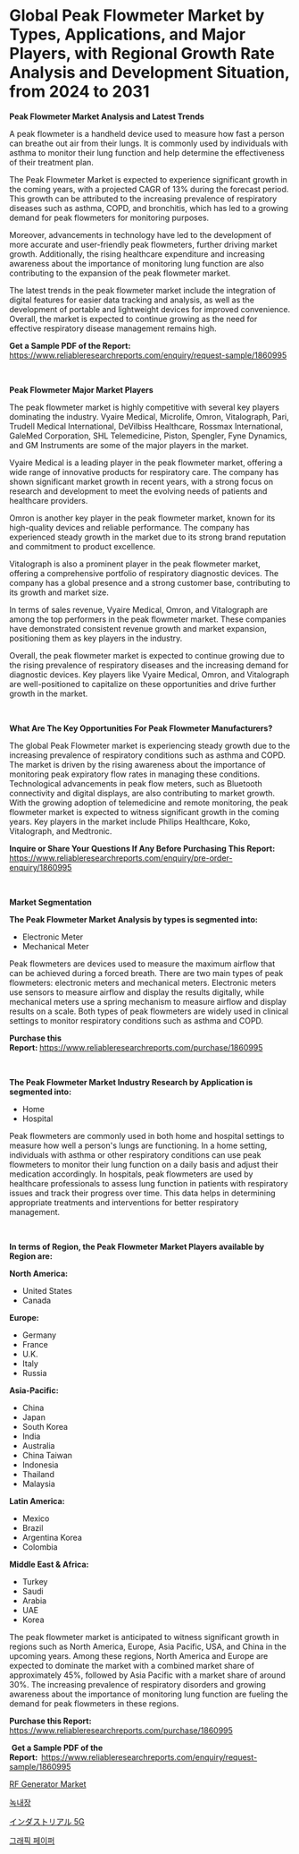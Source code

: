 <p><h1>Global Peak Flowmeter Market by Types, Applications, and Major Players, with Regional Growth Rate Analysis and Development Situation, from 2024 to 2031</h1></p><p><strong>Peak Flowmeter Market Analysis and Latest Trends</strong></p>
<p><p>A peak flowmeter is a handheld device used to measure how fast a person can breathe out air from their lungs. It is commonly used by individuals with asthma to monitor their lung function and help determine the effectiveness of their treatment plan.</p><p>The Peak Flowmeter Market is expected to experience significant growth in the coming years, with a projected CAGR of 13% during the forecast period. This growth can be attributed to the increasing prevalence of respiratory diseases such as asthma, COPD, and bronchitis, which has led to a growing demand for peak flowmeters for monitoring purposes.</p><p>Moreover, advancements in technology have led to the development of more accurate and user-friendly peak flowmeters, further driving market growth. Additionally, the rising healthcare expenditure and increasing awareness about the importance of monitoring lung function are also contributing to the expansion of the peak flowmeter market.</p><p>The latest trends in the peak flowmeter market include the integration of digital features for easier data tracking and analysis, as well as the development of portable and lightweight devices for improved convenience. Overall, the market is expected to continue growing as the need for effective respiratory disease management remains high.</p></p>
<p><strong>Get a Sample PDF of the Report:&nbsp;</strong> <a href="https://www.reliableresearchreports.com/enquiry/request-sample/1860995">https://www.reliableresearchreports.com/enquiry/request-sample/1860995</a></p>
<p>&nbsp;</p>
<p><strong>Peak Flowmeter Major Market Players</strong></p>
<p><p>The peak flowmeter market is highly competitive with several key players dominating the industry. Vyaire Medical, Microlife, Omron, Vitalograph, Pari, Trudell Medical International, DeVilbiss Healthcare, Rossmax International, GaleMed Corporation, SHL Telemedicine, Piston, Spengler, Fyne Dynamics, and GM Instruments are some of the major players in the market.</p><p>Vyaire Medical is a leading player in the peak flowmeter market, offering a wide range of innovative products for respiratory care. The company has shown significant market growth in recent years, with a strong focus on research and development to meet the evolving needs of patients and healthcare providers.</p><p>Omron is another key player in the peak flowmeter market, known for its high-quality devices and reliable performance. The company has experienced steady growth in the market due to its strong brand reputation and commitment to product excellence.</p><p>Vitalograph is also a prominent player in the peak flowmeter market, offering a comprehensive portfolio of respiratory diagnostic devices. The company has a global presence and a strong customer base, contributing to its growth and market size.</p><p>In terms of sales revenue, Vyaire Medical, Omron, and Vitalograph are among the top performers in the peak flowmeter market. These companies have demonstrated consistent revenue growth and market expansion, positioning them as key players in the industry.</p><p>Overall, the peak flowmeter market is expected to continue growing due to the rising prevalence of respiratory diseases and the increasing demand for diagnostic devices. Key players like Vyaire Medical, Omron, and Vitalograph are well-positioned to capitalize on these opportunities and drive further growth in the market.</p></p>
<p>&nbsp;</p>
<p><strong>What Are The Key Opportunities For Peak Flowmeter Manufacturers?</strong></p>
<p><p>The global Peak Flowmeter market is experiencing steady growth due to the increasing prevalence of respiratory conditions such as asthma and COPD. The market is driven by the rising awareness about the importance of monitoring peak expiratory flow rates in managing these conditions. Technological advancements in peak flow meters, such as Bluetooth connectivity and digital displays, are also contributing to market growth. With the growing adoption of telemedicine and remote monitoring, the peak flowmeter market is expected to witness significant growth in the coming years. Key players in the market include Philips Healthcare, Koko, Vitalograph, and Medtronic.</p></p>
<p><strong>Inquire or Share Your Questions If Any Before Purchasing This Report:</strong> <a href="https://www.reliableresearchreports.com/enquiry/pre-order-enquiry/1860995">https://www.reliableresearchreports.com/enquiry/pre-order-enquiry/1860995</a></p>
<p>&nbsp;</p>
<p><strong>Market Segmentation</strong></p>
<p><strong>The Peak Flowmeter Market Analysis by types is segmented into:</strong></p>
<p><ul><li>Electronic Meter</li><li>Mechanical Meter</li></ul></p>
<p><p>Peak flowmeters are devices used to measure the maximum airflow that can be achieved during a forced breath. There are two main types of peak flowmeters: electronic meters and mechanical meters. Electronic meters use sensors to measure airflow and display the results digitally, while mechanical meters use a spring mechanism to measure airflow and display results on a scale. Both types of peak flowmeters are widely used in clinical settings to monitor respiratory conditions such as asthma and COPD.</p></p>
<p><strong>Purchase this Report:&nbsp;</strong><a href="https://www.reliableresearchreports.com/purchase/1860995">https://www.reliableresearchreports.com/purchase/1860995</a></p>
<p>&nbsp;</p>
<p><strong>The Peak Flowmeter Market Industry Research by Application is segmented into:</strong></p>
<p><ul><li>Home</li><li>Hospital</li></ul></p>
<p><p>Peak flowmeters are commonly used in both home and hospital settings to measure how well a person's lungs are functioning. In a home setting, individuals with asthma or other respiratory conditions can use peak flowmeters to monitor their lung function on a daily basis and adjust their medication accordingly. In hospitals, peak flowmeters are used by healthcare professionals to assess lung function in patients with respiratory issues and track their progress over time. This data helps in determining appropriate treatments and interventions for better respiratory management.</p></p>
<p>&nbsp;</p>
<p><strong>In terms of Region, the Peak Flowmeter Market Players available by Region are:</strong></p>
<p>
    <p> <strong> North America: </strong>
        <ul>
            <li>United States</li>
            <li>Canada</li>
        </ul>
        </p> 
    <p> <strong> Europe: </strong>
        <ul>
            <li>Germany</li>
            <li>France</li>
            <li>U.K.</li>
            <li>Italy</li>
            <li>Russia</li>
        </ul>
        </p> 
    <p> <strong> Asia-Pacific: </strong>
        <ul>
            <li>China</li>
            <li>Japan</li>
            <li>South Korea</li>
            <li>India</li>
            <li>Australia</li>
            <li>China Taiwan</li>
            <li>Indonesia</li>
            <li>Thailand</li>
            <li>Malaysia</li>
        </ul>
        </p> 
    <p> <strong> Latin America: </strong>
        <ul>
            <li>Mexico</li>
            <li>Brazil</li>
            <li>Argentina Korea</li>
            <li>Colombia</li>
        </ul>
        </p> 
    <p> <strong> Middle East & Africa: </strong>
        <ul>
            <li>Turkey</li>
            <li>Saudi</li>
            <li>Arabia</li>
            <li>UAE</li>
            <li>Korea</li>
        </ul>
    </p>
    </p>
<p><p>The peak flowmeter market is anticipated to witness significant growth in regions such as North America, Europe, Asia Pacific, USA, and China in the upcoming years. Among these regions, North America and Europe are expected to dominate the market with a combined market share of approximately 45%, followed by Asia Pacific with a market share of around 30%. The increasing prevalence of respiratory disorders and growing awareness about the importance of monitoring lung function are fueling the demand for peak flowmeters in these regions.</p></p>
<p><strong>Purchase this Report: </strong><a href="https://www.reliableresearchreports.com/purchase/1860995">https://www.reliableresearchreports.com/purchase/1860995</a></p>
<p>&nbsp;<strong>Get a Sample PDF of the Report:&nbsp;&nbsp;</strong><a href="https://www.reliableresearchreports.com/enquiry/request-sample/1860995">https://www.reliableresearchreports.com/enquiry/request-sample/1860995</a></p>
<p><strong></strong></p>
<p><p><a href="https://github.com/Whitneyboyettebo9kiw7yr13/Market-Research-Report-List-1/blob/main/rf-generator-market.md">RF Generator Market</a></p><p><a href="https://github.com/Elenrrera7685/Market-Research-Report-List-1/blob/main/667440310993.md">녹내장</a></p><p><a href="https://github.com/ReyesKohler20231/Market-Research-Report-List-1/blob/main/131582111830.md">インダストリアル 5G</a></p><p><a href="https://github.com/sammyUltyylrich9067856/Market-Research-Report-List-1/blob/main/321571610994.md">그래픽 페이퍼</a></p></p>
